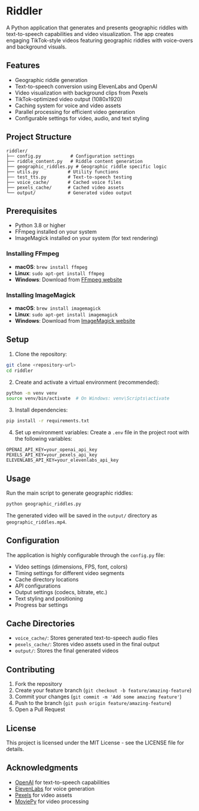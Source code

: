 # Riddler

A Python application that generates and presents geographic riddles with text-to-speech capabilities and video visualization. The app creates engaging TikTok-style videos featuring geographic riddles with voice-overs and background visuals.

## Features

- Geographic riddle generation
- Text-to-speech conversion using ElevenLabs and OpenAI
- Video visualization with background clips from Pexels
- TikTok-optimized video output (1080x1920)
- Caching system for voice and video assets
- Parallel processing for efficient video generation
- Configurable settings for video, audio, and text styling

## Project Structure

```
riddler/
├── config.py           # Configuration settings
├── riddle_content.py   # Riddle content generation
├── geographic_riddles.py # Geographic riddle specific logic
├── utils.py           # Utility functions
├── test_tts.py        # Text-to-speech testing
├── voice_cache/       # Cached voice files
├── pexels_cache/      # Cached video assets
└── output/            # Generated video output
```

## Prerequisites

- Python 3.8 or higher
- FFmpeg installed on your system
- ImageMagick installed on your system (for text rendering)

### Installing FFmpeg

- **macOS**: `brew install ffmpeg`
- **Linux**: `sudo apt-get install ffmpeg`
- **Windows**: Download from [FFmpeg website](https://ffmpeg.org/download.html)

### Installing ImageMagick

- **macOS**: `brew install imagemagick`
- **Linux**: `sudo apt-get install imagemagick`
- **Windows**: Download from [ImageMagick website](https://imagemagick.org/script/download.php)

## Setup

1. Clone the repository:
```bash
git clone <repository-url>
cd riddler
```

2. Create and activate a virtual environment (recommended):
```bash
python -m venv venv
source venv/bin/activate  # On Windows: venv\Scripts\activate
```

3. Install dependencies:
```bash
pip install -r requirements.txt
```

4. Set up environment variables:
Create a `.env` file in the project root with the following variables:
```
OPENAI_API_KEY=your_openai_api_key
PEXELS_API_KEY=your_pexels_api_key
ELEVENLABS_API_KEY=your_elevenlabs_api_key
```

## Usage

Run the main script to generate geographic riddles:

```bash
python geographic_riddles.py
```

The generated video will be saved in the `output/` directory as `geographic_riddles.mp4`.

## Configuration

The application is highly configurable through the `config.py` file:

- Video settings (dimensions, FPS, font, colors)
- Timing settings for different video segments
- Cache directory locations
- API configurations
- Output settings (codecs, bitrate, etc.)
- Text styling and positioning
- Progress bar settings

## Cache Directories

- `voice_cache/`: Stores generated text-to-speech audio files
- `pexels_cache/`: Stores video assets used in the final output
- `output/`: Stores the final generated videos

## Contributing

1. Fork the repository
2. Create your feature branch (`git checkout -b feature/amazing-feature`)
3. Commit your changes (`git commit -m 'Add some amazing feature'`)
4. Push to the branch (`git push origin feature/amazing-feature`)
5. Open a Pull Request

## License

This project is licensed under the MIT License - see the LICENSE file for details.

## Acknowledgments

- [OpenAI](https://openai.com/) for text-to-speech capabilities
- [ElevenLabs](https://elevenlabs.io/) for voice generation
- [Pexels](https://www.pexels.com/) for video assets
- [MoviePy](https://zulko.github.io/moviepy/) for video processing 